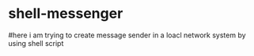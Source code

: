 # shell-messenger
#here i am trying to create message sender in a loacl network system by using shell script 
